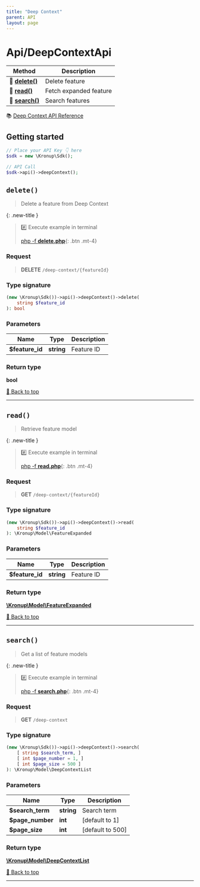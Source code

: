 ```yaml
---
title: "Deep Context"
parent: API
layout: page
---
```


# Api/DeepContextApi

Method | Description
------------- | -------------
🔹 [**delete()**](#delete) | Delete feature
🔹 [**read()**](#read) | Fetch expanded feature
🔹 [**search()**](#search) | Search features


📚 [Deep Context API Reference](https://api.kronup.com/#tag/Deep-Context)

## Getting started

```php
// Place your API Key 👇 here
$sdk = new \Kronup\Sdk();

// API Call
$sdk->api()->deepContext();
```


## `delete()`

> Delete a feature from Deep Context


{: .new-title }
> #️⃣ Execute example in terminal 
> 
> [php -f **delete.php**](https://github.com/kronup/kronup-php/blob/main/examples/Api/DeepContextApi/delete.php){: .btn .mt-4}

### Request

> **DELETE** `/deep-context/{featureId}`

### Type signature

```php
(new \Kronup\Sdk())->api()->deepContext()->delete(
    string $feature_id
): bool
```

### Parameters

Name | Type | Description
------------- | ------------- | -------------
 **$feature_id** | **string**  | Feature ID 

### Return type

**bool**

[🔺 Back to top](#top)

---


## `read()`

> Retrieve feature model


{: .new-title }
> #️⃣ Execute example in terminal 
> 
> [php -f **read.php**](https://github.com/kronup/kronup-php/blob/main/examples/Api/DeepContextApi/read.php){: .btn .mt-4}

### Request

> **GET** `/deep-context/{featureId}`

### Type signature

```php
(new \Kronup\Sdk())->api()->deepContext()->read(
    string $feature_id
): \Kronup\Model\FeatureExpanded
```

### Parameters

Name | Type | Description
------------- | ------------- | -------------
 **$feature_id** | **string**  | Feature ID 

### Return type

[**\Kronup\Model\FeatureExpanded**](../../Model/FeatureExpanded)

[🔺 Back to top](#top)

---


## `search()`

> Get a list of feature models


{: .new-title }
> #️⃣ Execute example in terminal 
> 
> [php -f **search.php**](https://github.com/kronup/kronup-php/blob/main/examples/Api/DeepContextApi/search.php){: .btn .mt-4}

### Request

> **GET** `/deep-context`

### Type signature

```php
(new \Kronup\Sdk())->api()->deepContext()->search(
    [ string $search_term, ]
    [ int $page_number = 1, ]
    [ int $page_size = 500 ]
): \Kronup\Model\DeepContextList
```

### Parameters

Name | Type | Description
------------- | ------------- | -------------
 **$search_term** | **string**  | Search term 
 **$page_number** | **int**  |   [default to 1]
 **$page_size** | **int**  |   [default to 500]

### Return type

[**\Kronup\Model\DeepContextList**](../../Model/DeepContextList)

[🔺 Back to top](#top)

---
